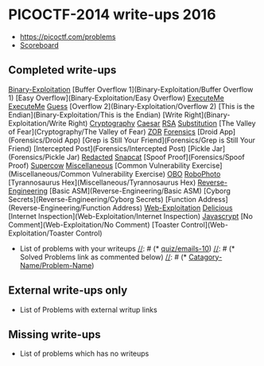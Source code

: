 # PICOCTF-2014 write-ups 2016

[//]: # (* CTF's URL as: <https://picoctf.com/problems>, for Eg. se below)
* <https://picoctf.com/problems>
* [Scoreboard](TODO)

## Completed write-ups

[Binary-Exploitation](Binary-Exploitation)
[Buffer Overflow 1](Binary-Exploitation/Buffer Overflow 1)
[Easy Overflow](Binary-Exploitation/Easy Overflow)
[ExecuteMe](Binary-Exploitation/ExecuteMe)
[ExecuteMe](Binary-Exploitation/format)
[Guess](Binary-Exploitation/Guess)
[Overflow 2](Binary-Exploitation/Overflow 2)
[This is the Endian](Binary-Exploitation/This is the Endian)
[Write Right](Binary-Exploitation/Write Right)
[Cryptography](Cryptography)
[Caesar](Cryptography/Caesar)
[RSA](Cryptography/RSA)
[Substitution](Cryptography/Substitution)
[The Valley of Fear](Cryptography/The Valley of Fear)
[ZOR](Cryptography/ZOR)
[Forensics](Forensics)
[Droid App](Forensics/Droid App)
[Grep is Still Your Friend](Forensics/Grep is Still Your Friend)
[Intercepted Post](Forensics/Intercepted Post)
[Pickle Jar](Forensics/Pickle Jar)
[Redacted](Forensics/Redacted)
[Snapcat](Forensics/Snapcat)
[Spoof Proof](Forensics/Spoof Proof)
[Supercow](Forensics/Supercow)
[Miscellaneous](Miscellaneous)
[Common Vulnerability Exercise](Miscellaneous/Common Vulnerability Exercise)
[OBO](Miscellaneous/OBO)
[RoboPhoto](Miscellaneous/RoboPhoto)
[Tyrannosaurus Hex](Miscellaneous/Tyrannosaurus Hex)
[Reverse-Engineering](Reverse-Engineering)
[Basic ASM](Reverse-Engineering/Basic ASM)
[Cyborg Secrets](Reverse-Engineering/Cyborg Secrets)
[Function Address](Reverse-Engineering/Function Address)
[Web-Exploitation](Web-Exploitation)
[Delicious](Web-Exploitation/Delicious)
[Internet Inspection](Web-Exploitation/Internet Inspection)
[Javascrypt](Web-Exploitation/Javascrypt)
[No Comment](Web-Exploitation/No Comment)
[Toaster Control](Web-Exploitation/Toaster Control)

* List of problems with your writeups
[//]: # (* [quiz/emails-10](quiz/emails-10))
[//]: # (* Solved Problems link as commented below)
[//]: # (* [Catagory-Name/Problem-Name](Binary-Exploitation/Problem-1))

## External write-ups only

* List of Problems with external writup links


## Missing write-ups

* List of problems which has no writeups
